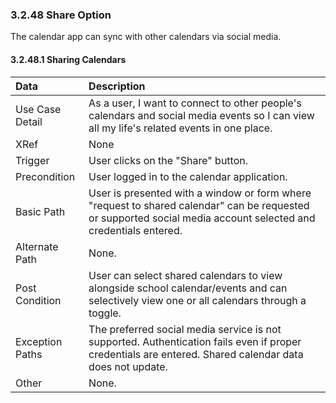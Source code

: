 ### 3.2.48 Share Option

The calendar app can sync with other calendars via social media.

#### 3.2.48.1 Sharing Calendars

| Data          | Description    |
|:--------------| :--------------|
|Use Case Detail| As a user, I want to connect to other people's calendars and social media events so I can view all my life's related events in one place.|
|XRef           | None|
|Trigger        | User clicks on the "Share" button. |
|Precondition   | User logged in to the calendar application. |
|Basic Path     | User is presented with a window or form where "request to shared calendar" can be requested or supported social media account selected and credentials entered. |
|Alternate Path | None.|
|Post Condition | User can select shared calendars to view alongside school calendar/events and can selectively view one or all calendars through a toggle. |
|Exception Paths| The preferred social media service is not supported. Authentication fails even if proper credentials are entered. Shared calendar data does not update. |
|Other          | None.|


